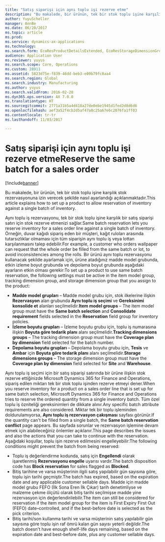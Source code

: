 ```yaml
---
title: "Satış siparişi için aynı toplu işi rezerve etme"
description: "Bu makalede, bir ürünün, tek bir stok toplu işine karşılık stok rezervasyonuna izin verecek şekilde nasıl ayarlandığı açıklanmaktadır."
author: YuyuScheller
manager: AnnBe
ms.date: 06/20/2017
ms.topic: article
ms.prod: 
ms.service: dynamics-ax-applications
ms.technology: 
ms.search.form: EcoResProductDetailsExtended, EcoResStorageDimensionGroup, EcoResTrackingDimensionGroup, InventBatch, InventModelGroup, PdsAskSameLotForm, PdsCustSellableDays
audience: Application User
ms.reviewer: yuyus
ms.search.scope: Core, Operations
ms.custom: 28911
ms.assetid: 5823d75e-f839-46dd-beb3-e09b79fc8aa4
ms.search.region: Global
ms.search.industry: Manufacturing
ms.author: yuyus
ms.search.validFrom: 2016-02-28
ms.dyn365.ops.version: AX 7.0.0
ms.translationtype: HT
ms.sourcegitcommit: 2771a31b5a4d418a27de0ebe1945d1fed2d8d6d6
ms.openlocfilehash: aef3a52f4cb2d5af47a8c25a67e6c2076fa1ff03
ms.contentlocale: tr-tr
ms.lasthandoff: 11/03/2017

---
```


# <a name="reserve-the-same-batch-for-a-sales-order"></a><span data-ttu-id="517c7-103">Satış siparişi için aynı toplu işi rezerve etme</span><span class="sxs-lookup"><span data-stu-id="517c7-103">Reserve the same batch for a sales order</span></span>

[!include[banner](../includes/banner.md)]


<span data-ttu-id="517c7-104">Bu makalede, bir ürünün, tek bir stok toplu işine karşılık stok rezervasyonuna izin verecek şekilde nasıl ayarlandığı açıklanmaktadır.</span><span class="sxs-lookup"><span data-stu-id="517c7-104">This article explains how to set up a product to allow reservation of inventory against a single batch of inventory.</span></span>

<span data-ttu-id="517c7-105">Aynı toplu iş rezervasyonu, tek bir stok toplu işine karşılık bir satış siparişi satırı için stok rezerve etmenizi sağlar.</span><span class="sxs-lookup"><span data-stu-id="517c7-105">Same batch reservation lets you reserve inventory for a sales order line against a single batch of inventory.</span></span> <span data-ttu-id="517c7-106">Örneğin, duvar kağıdı sipariş eden bir müşteri, kağıt ruloları arasında tutarsızlıklar olmaması için tüm siparişin aynı toplu iş veya lottan karşılanmasını talep edebilir.</span><span class="sxs-lookup"><span data-stu-id="517c7-106">For example, a customer who orders wallpaper can request that the whole order be filled from the same batch or lot, to avoid inconsistencies among the rolls.</span></span> <span data-ttu-id="517c7-107">Bir ürünü aynı toplu rezervasyonu kullanacak şekilde ayarlamak için, ürüne atadığınız madde model grubunda, etkin izleme boyut grubunda ve depolama boyut grubunda aşağıdaki ayarların etkin olması gerekir:</span><span class="sxs-lookup"><span data-stu-id="517c7-107">To set up a product to use same batch reservation, the following settings must be active in the item model group, tracking dimension group, and storage dimension group that you assign to the product:</span></span>

-   <span data-ttu-id="517c7-108">**Madde model grupları** – Madde model grubu için, stok ilkelerine ilişkin **Rezervasyon** alan grubunda **Aynı toplu iş seçimi** ve **Gereksinimi konsolide et** alanları seçilmelidir.</span><span class="sxs-lookup"><span data-stu-id="517c7-108">**Item model groups** – The item model group must have the **Same batch selection** and **Consolidate requirement** fields selected in the **Reservation** field group for inventory policies.</span></span>
-   <span data-ttu-id="517c7-109">**İzleme boyutu grupları** – İzleme boyutu grubu için, toplu iş numarasına ilişkin **Boyuta göre tedarik planı** alanı seçilmelidir.</span><span class="sxs-lookup"><span data-stu-id="517c7-109">**Tracking dimensions groups** – The tracking dimension group must have the **Coverage plan by dimension** field selected for the batch number.</span></span>
-   <span data-ttu-id="517c7-110">**Depolama boyutu grupları** – Depolama boyutu grubu için, **Tesis** ve **Ambar** için **Boyuta göre tedarik planı** alanı seçilmelidir.</span><span class="sxs-lookup"><span data-stu-id="517c7-110">**Storage dimensions groups** – The storage dimension group must have the **Coverage plan by dimension** field selected for **Site** and **Warehouse**.</span></span>

<span data-ttu-id="517c7-111">Aynı toplu iş seçimi için bir satış siparişi satırında bir ürüne ilişkin stok rezerve ettiğinizde Microsoft Dynamics 365 for Finance and Operations, sipariş edilen miktarı tek bir stok toplu işinden rezerve etmeyi dener.</span><span class="sxs-lookup"><span data-stu-id="517c7-111">When you reserve inventory for a product on a sales order line that is set up for same batch selection, Microsoft Dynamics 365 for Finance and Operations tries to reserve the ordered quantity from a single inventory batch.</span></span> <span data-ttu-id="517c7-112">Tüm özel toplu iş özniteliği gereksinimleri de dikkate alınır.</span><span class="sxs-lookup"><span data-stu-id="517c7-112">Any specific batch attribute requirements are also considered.</span></span> <span data-ttu-id="517c7-113">Miktar tek bir toplu işleminden doldurulamıyorsa, **Aynı toplu iş rezervasyon çakışması** sayfası görünür.</span><span class="sxs-lookup"><span data-stu-id="517c7-113">If the quantity can't be filled from a single batch, the **Same batch reservation conflict** page appears.</span></span> <span data-ttu-id="517c7-114">Bu sayfada sorunlar ve rezervasyon işlemine devam etmek için alabileceğiniz önlemler açıklanır.</span><span class="sxs-lookup"><span data-stu-id="517c7-114">This page describes the issues and also the actions that you can take to continue with the reservation.</span></span> <span data-ttu-id="517c7-115">Aşağıdaki koşullar, toplu işin rezerve edilmesini engelleyebilir:</span><span class="sxs-lookup"><span data-stu-id="517c7-115">The following conditions might prevent the batch from being reserved:</span></span>

-   <span data-ttu-id="517c7-116">Toplu iş değerlendirme kodunda, satış için **Engellendi** olarak işaretlenmiş **Rezervasyonu engelle** uyarısı vardır.</span><span class="sxs-lookup"><span data-stu-id="517c7-116">The batch disposition code has **Block reservation** for sales flagged as **Blocked**.</span></span>
-   <span data-ttu-id="517c7-117">Bitiş tarihine ve varsa müşterinin ilgili satış yapılabilir gün sayısına göre, toplu işin tarihi geçmiştir.</span><span class="sxs-lookup"><span data-stu-id="517c7-117">The batch has expired, based on the expiration date and any applicable customer sellable days.</span></span> <span data-ttu-id="517c7-118">Madde için madde model grubu FEFO (İlk Sona Eren İlk Çıkar) tarih denetimliyse ve malzeme çekme ölçütü olarak bitiş tarihi seçilmişse madde yine rezervasyon için değerlendirilebilir.</span><span class="sxs-lookup"><span data-stu-id="517c7-118">The item can still be considered for reservation if the item model group for the item is First Expiry First Out (FEFO) date–controlled, and if the best-before date is selected as the pick criterion.</span></span>
-   <span data-ttu-id="517c7-119">Bitiş tarihi/son kullanma tarihi ve varsa müşterinin satış yapılabilir gün sayısına göre toplu işin raf ömrü kalan gün sayısı yeterli değildir.</span><span class="sxs-lookup"><span data-stu-id="517c7-119">The batch doesn't have enough shelf-life days remaining, based on the expiration date and best-before date, plus any customer sellable days.</span></span>





